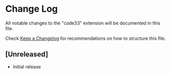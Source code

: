 # Change Log

All notable changes to the "code33" extension will be documented in this file.

Check [Keep a Changelog](http://keepachangelog.com/) for recommendations on how to structure this file.

## [Unreleased]

- Initial release
